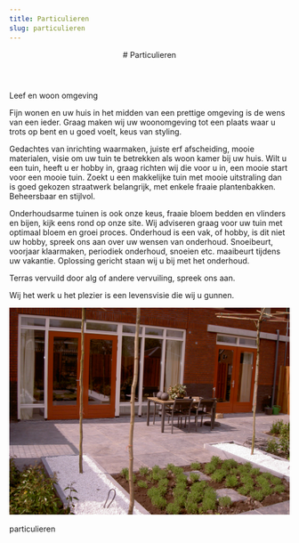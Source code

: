 ```yaml
---
title: Particulieren
slug: particulieren
---
```

<article class="regular">
<header>
# Particulieren
</header>
<section>
Leef en woon omgeving

Fijn wonen en uw huis in het midden van een prettige omgeving is de wens van een ieder. Graag maken wij uw woonomgeving tot een plaats waar u trots op bent en u goed voelt, keus van styling.

Gedachtes van inrichting waarmaken, juiste erf afscheiding, mooie materialen, visie om uw tuin te betrekken als woon kamer bij uw huis. Wilt u een tuin, heeft u er hobby in, graag richten wij die voor u in, een mooie start voor een mooie tuin. Zoekt u een makkelijke tuin met mooie uitstraling dan is goed gekozen straatwerk belangrijk, met enkele fraaie plantenbakken. Beheersbaar en stijlvol.

Onderhoudsarme tuinen is ook onze keus, fraaie bloem bedden en vlinders en bijen, kijk eens rond op onze site. Wij adviseren graag voor uw tuin met optimaal bloem en groei proces. Onderhoud is een vak, of hobby, is dit niet uw hobby, spreek ons aan over uw wensen van onderhoud. Snoeibeurt, voorjaar klaarmaken, periodiek onderhoud, snoeien etc. maaibeurt tijdens uw vakantie. Oplossing gericht staan wij u bij met het onderhoud.

Terras vervuild door alg of andere vervuiling, spreek ons aan.

Wij het werk u het plezier is een levensvisie die wij u gunnen.
</section>
</article>
<aside>
<a href="img/particulieren_pagina.jpg" class="magnific">
<img src="img/particulieren_pagina.jpg" alt="particulieren" title="particulieren" />
</a>
<p class="onderschrift">
particulieren
</p>
</aside>